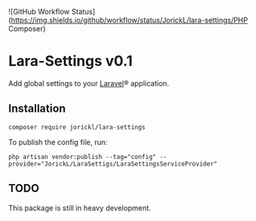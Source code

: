 ![GitHub Workflow Status](https://img.shields.io/github/workflow/status/JorickL/lara-settings/PHP Composer)
# Lara-Settings v0.1 

Add global settings to your [Laravel](https://www.github.com/laravel/laravel)® application.

## Installation

    composer require jorickl/lara-settings

To publish the config file, run:

    php artisan vendor:publish --tag="config" --provider="JorickL/LaraSettigs/LaraSettingsServiceProvider"

## TODO
This package is still in heavy development.
